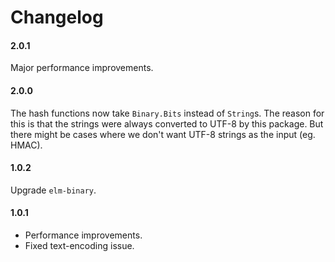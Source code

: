 # Changelog


#### 2.0.1

Major performance improvements.


#### 2.0.0

The hash functions now take `Binary.Bits` instead of `String`s.
The reason for this is that the strings were always converted
to UTF-8 by this package. But there might be cases where we
don't want UTF-8 strings as the input (eg. HMAC).


#### 1.0.2

Upgrade `elm-binary`.


#### 1.0.1

- Performance improvements.
- Fixed text-encoding issue.
